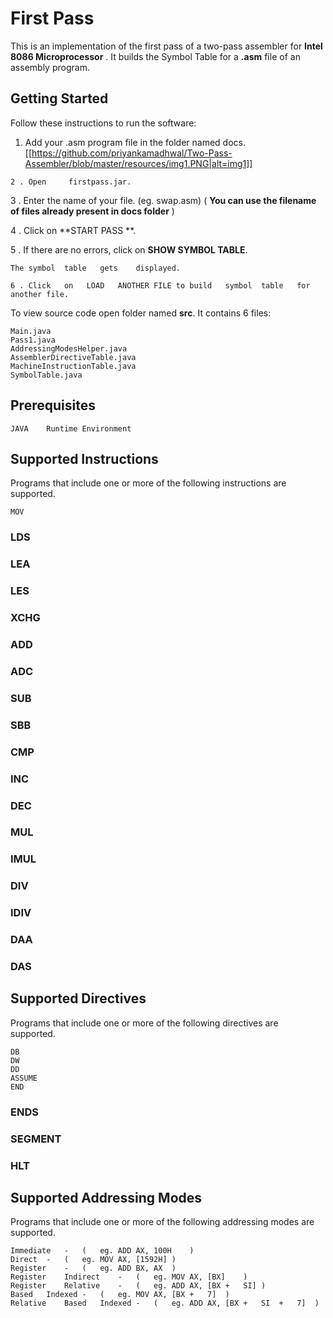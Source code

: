 # First	Pass

This	is	an	implementation	of	the	first	pass	of	a	two-pass	assembler	for
**Intel	8086	Microprocessor** .	It	builds	the	Symbol	Table	for	a	 **.asm** file
of	an	assembly	program.

## Getting	Started

Follow	these	instructions	to	run	the	software:
  
1. Add your .asm program file in the folder named docs.  
[[https://github.com/priyankamadhwal/Two-Pass-Assembler/blob/master/resources/img1.PNG|alt=img1]]

```
2 .	Open	 firstpass.jar.
```

3 .	Enter	the	name	of	your	file.	(eg.	swap.asm)
( **You	can	use	the	filename	of	files	already	present	in	docs
folder** )

4 .	Click	on	 **START	PASS	**.

5 .	If	there	are	no	errors,	click	on	 **SHOW	SYMBOL	TABLE**.

```
The	symbol	table	gets	displayed.
```

```
6 .	Click	on	 LOAD	ANOTHER	FILE to	build	symbol	table	for
another	file.
```
To	view	source	code	open	folder	named	 **src**.
It	contains	6	files:

```
Main.java
Pass1.java
AddressingModesHelper.java
AssemblerDirectiveTable.java
MachineInstructionTable.java
SymbolTable.java
```
## Prerequisites

```
JAVA	Runtime	Environment
```
## Supported	Instructions

Programs	that	include	one	or	more	of	the	following	instructions	are
supported.

```
MOV
```

### LDS

### LEA

### LES

### XCHG

### ADD

### ADC

### SUB

### SBB

### CMP

### INC

### DEC

### MUL

### IMUL

### DIV

### IDIV

### DAA

### DAS

## Supported	Directives

Programs	that	include	one	or	more	of	the	following	directives	are
supported.

```
DB
DW
DD
ASSUME
END
```

### ENDS

### SEGMENT

### HLT

## Supported	Addressing	Modes

Programs	that	include	one	or	more	of	the	following	addressing	modes
are	supported.

```
Immediate	-	(	eg.	ADD	AX,	100H	)
Direct	-	(	eg.	MOV	AX,	[1592H]	)
Register	-	(	eg.	ADD	BX,	AX	)
Register	Indirect	-	(	eg.	MOV	AX,	[BX]	)
Register	Relative	-	(	eg.	ADD	AX,	[BX	+	SI]	)
Based	Indexed	-	(	eg.	MOV	AX,	[BX	+	7]	)
Relative	Based	Indexed	-	(	eg.	ADD	AX,	[BX	+	SI	+	7]	)
```

